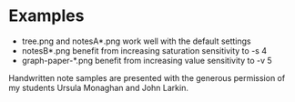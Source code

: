 Examples
========

  - tree.png and notesA\*.png work well with the default settings
  - notesB\*.png benefit from increasing saturation sensitivity to -s 4
  - graph-paper-\*.png benefit from increasing value sensitivity to -v 5
  
Handwritten note samples are presented with the generous permission of
my students Ursula Monaghan and John Larkin.
